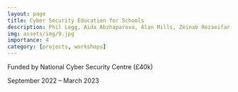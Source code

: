 ```yaml
---
layout: page
title: Cyber Security Education for Schools
description: Phil Legg, Aida Abzhaparova, Alan Mills, Zeinab Rezaeifar, Martin Webley, Ian Johnson
img: assets/img/9.jpg
importance: 4
category: [projects, workshops]
---
```


Funded by National Cyber Security Centre (£40k)

September 2022 – March 2023
